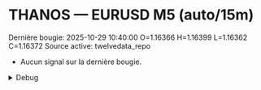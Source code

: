 # THANOS — EURUSD M5 (auto/15m)
Dernière bougie: 2025-10-29 10:40:00  O=1.16366  H=1.16399  L=1.16362  C=1.16372
Source active: twelvedata_repo

- Aucun signal sur la dernière bougie.

<details><summary>Debug</summary>

- TD_API_KEY manquant.

</details>